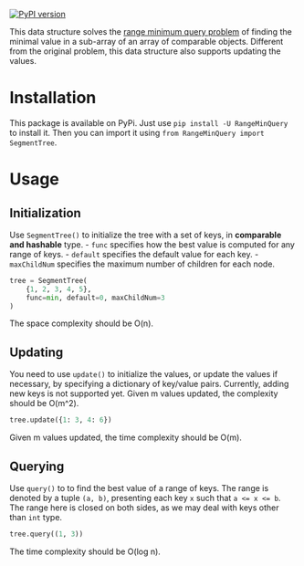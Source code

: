 [![PyPI version](https://badge.fury.io/py/RangeMinQuery.svg)](https://badge.fury.io/py/RangeMinQuery)

This data structure solves the [range minimum query problem](https://en.wikipedia.org/wiki/Range_minimum_query) of finding the minimal value in a sub-array of an array of comparable objects. Different from the original problem, this data structure also supports updating the values.

# Installation

This package is available on PyPi. Just use `pip install -U RangeMinQuery` to install it. Then you can import it using `from RangeMinQuery import SegmentTree`.

# Usage

## Initialization

Use `SegmentTree()` to initialize the tree with a set of keys, in **comparable and hashable** type.
    - `func` specifies how the best value is computed for any range of keys.
    - `default` specifies the default value for each key.
    - `maxChildNum` specifies the maximum number of children for each node.

```Python
tree = SegmentTree(
    {1, 2, 3, 4, 5},
    func=min, default=0, maxChildNum=3
)
```

The space complexity should be O(n).

## Updating

You need to use `update()` to initialize the values, or update the values if necessary, by specifying a dictionary of key/value pairs. Currently, adding new keys is not supported yet. Given m values updated, the complexity should be O(m^2).

```Python
tree.update({1: 3, 4: 6})
```

Given m values updated, the time complexity should be O(m).

## Querying

Use `query()` to to find the best value of a range of keys. The range is denoted by a tuple `(a, b)`, presenting each key `x` such that `a <= x <= b`. The range here is closed on both sides, as we may deal with keys other than `int` type.

```Python
tree.query((1, 3))
```

The time complexity should be O(log n).
